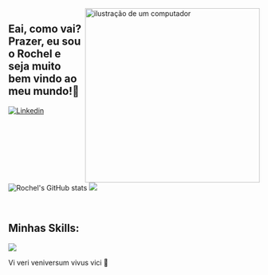 <img src="https://raw.githubusercontent.com/MicaelliMedeiros/micaellimedeiros/master/image/computer-illustration.png" alt="ilustração de um computador" min-width="350px" max-width="350px" width="350px" align="right" >

 ## Eai, como vai? Prazer, eu sou o Rochel e seja muito bem vindo ao meu mundo!👋

<div style="display: inline_block">
 
[![Linkedin](https://img.shields.io/badge/LinkedIn-0077B5?style=for-the-badge&logo=linkedin&logoColor=white)](https://www.linkedin.com/in/rochelrodriguesc/)

![Rochel's GitHub stats](https://github-readme-stats.vercel.app/api?username=rochelrrc&show_icons=true&theme=radical) [![](https://github-readme-stats-eight-theta.vercel.app/api/top-langs/?username=Rochelrrc&layout=compact&langs_count=8&theme=radical)](https://github.com/Rochelrrc/Rochelrrc)
</div><br/>

## Minhas Skills:
<p align="left">
  <a href="https://skillicons.dev">
    <img src="https://skillicons.dev/icons?i=html,css,react,js,github,ts," />
  </a>
</p>

Vi veri veniversum vivus vici 🧠
